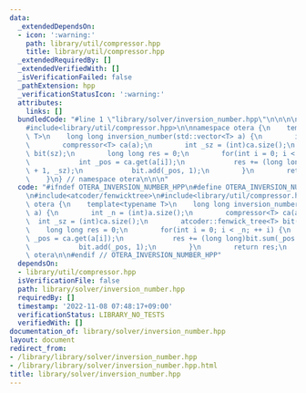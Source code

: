 ```yaml
---
data:
  _extendedDependsOn:
  - icon: ':warning:'
    path: library/util/compressor.hpp
    title: library/util/compressor.hpp
  _extendedRequiredBy: []
  _extendedVerifiedWith: []
  _isVerificationFailed: false
  _pathExtension: hpp
  _verificationStatusIcon: ':warning:'
  attributes:
    links: []
  bundledCode: "#line 1 \"library/solver/inversion_number.hpp\"\n\n\n\n#include<atcoder/fenwicktree>\n\
    #include<library/util/compressor.hpp>\n\nnamespace otera {\n    template<typename\
    \ T>\n    long long inversion_number(std::vector<T> a) {\n        int _n = (int)a.size();\n\
    \        compressor<T> ca(a);\n        int _sz = (int)ca.size();\n        atcoder::fenwick_tree<T>\
    \ bit(sz);\n        long long res = 0;\n        for(int i = 0; i < _n; ++ i) {\n\
    \            int _pos = ca.get(a[i]);\n            res += (long long)bit.sum(_pos\
    \ + 1, _sz);\n            bit.add(_pos, 1);\n        }\n        return res;\n\
    \    }\n} // namespace otera\n\n\n"
  code: "#ifndef OTERA_INVERSION_NUMBER_HPP\n#define OTERA_INVERSION_NUMBER_HPP 1\n\
    \n#include<atcoder/fenwicktree>\n#include<library/util/compressor.hpp>\n\nnamespace\
    \ otera {\n    template<typename T>\n    long long inversion_number(std::vector<T>\
    \ a) {\n        int _n = (int)a.size();\n        compressor<T> ca(a);\n      \
    \  int _sz = (int)ca.size();\n        atcoder::fenwick_tree<T> bit(sz);\n    \
    \    long long res = 0;\n        for(int i = 0; i < _n; ++ i) {\n            int\
    \ _pos = ca.get(a[i]);\n            res += (long long)bit.sum(_pos + 1, _sz);\n\
    \            bit.add(_pos, 1);\n        }\n        return res;\n    }\n} // namespace\
    \ otera\n\n#endif // OTERA_INVERSION_NUMBER_HPP"
  dependsOn:
  - library/util/compressor.hpp
  isVerificationFile: false
  path: library/solver/inversion_number.hpp
  requiredBy: []
  timestamp: '2022-11-08 07:48:17+09:00'
  verificationStatus: LIBRARY_NO_TESTS
  verifiedWith: []
documentation_of: library/solver/inversion_number.hpp
layout: document
redirect_from:
- /library/library/solver/inversion_number.hpp
- /library/library/solver/inversion_number.hpp.html
title: library/solver/inversion_number.hpp
---
```

